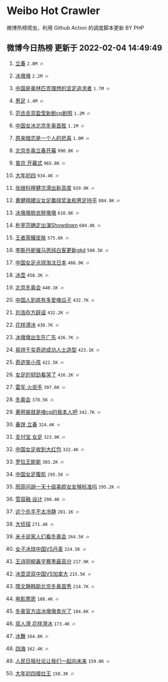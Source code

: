 # Weibo Hot Crawler 



微博热榜爬虫，利用 Github Action 的调度脚本更新 BY PHP 


## 微博今日热榜 更新于 2022-02-04 14:49:49 
1. [立春](https://s.weibo.com/weibo?q=%E7%AB%8B%E6%98%A5&Refer=top) `2.8M 🔥` 

1. [冰墩墩](https://s.weibo.com/weibo?q=%23%E5%86%B0%E5%A2%A9%E5%A2%A9%23&Refer=top) `2.2M 🔥` 

1. [中国是奥林匹克理想的坚定追求者](https://s.weibo.com/weibo?q=%23%E4%B8%AD%E5%9B%BD%E6%98%AF%E5%A5%A5%E6%9E%97%E5%8C%B9%E5%85%8B%E7%90%86%E6%83%B3%E7%9A%84%E5%9D%9A%E5%AE%9A%E8%BF%BD%E6%B1%82%E8%80%85%23&Refer=top) `1.7M 🔥` 

1. [男足](https://s.weibo.com/weibo?q=%E7%94%B7%E8%B6%B3&Refer=top) `1.4M 🔥` 

1. [范丞丞蓝盈莹新剧cp剧照](https://s.weibo.com/weibo?q=%23%E8%8C%83%E4%B8%9E%E4%B8%9E%E8%93%9D%E7%9B%88%E8%8E%B9%E6%96%B0%E5%89%A7cp%E5%89%A7%E7%85%A7%23&Refer=top) `1.2M 🔥` 

1. [中国女冰北京冬奥首胜](https://s.weibo.com/weibo?q=%23%E4%B8%AD%E5%9B%BD%E5%A5%B3%E5%86%B0%E5%8C%97%E4%BA%AC%E5%86%AC%E5%A5%A5%E9%A6%96%E8%83%9C%23&Refer=top) `1.1M 🔥` 

1. [原来暗恋是一个人的悲喜](https://s.weibo.com/weibo?q=%23%E5%8E%9F%E6%9D%A5%E6%9A%97%E6%81%8B%E6%98%AF%E4%B8%80%E4%B8%AA%E4%BA%BA%E7%9A%84%E6%82%B2%E5%96%9C%23&Refer=top) `1.0M 🔥` 

1. [北京冬奥立春开幕](https://s.weibo.com/weibo?q=%23%E5%8C%97%E4%BA%AC%E5%86%AC%E5%A5%A5%E7%AB%8B%E6%98%A5%E5%BC%80%E5%B9%95%23&Refer=top) `990.8K 🔥` 

1. [普京 开幕式](https://s.weibo.com/weibo?q=%E6%99%AE%E4%BA%AC%20%E5%BC%80%E5%B9%95%E5%BC%8F&Refer=top) `965.8K 🔥` 

1. [大年初四](https://s.weibo.com/weibo?q=%23%E5%A4%A7%E5%B9%B4%E5%88%9D%E5%9B%9B%23&Refer=top) `934.4K 🔥` 

1. [张继科檀健次滑出新高度](https://s.weibo.com/weibo?q=%23%E5%BC%A0%E7%BB%A7%E7%A7%91%E6%AA%80%E5%81%A5%E6%AC%A1%E6%BB%91%E5%87%BA%E6%96%B0%E9%AB%98%E5%BA%A6%23&Refer=top) `929.9K 🔥` 

1. [黄健翔建议女足赢球奖金和男足持平](https://s.weibo.com/weibo?q=%23%E9%BB%84%E5%81%A5%E7%BF%94%E5%BB%BA%E8%AE%AE%E5%A5%B3%E8%B6%B3%E8%B5%A2%E7%90%83%E5%A5%96%E9%87%91%E5%92%8C%E7%94%B7%E8%B6%B3%E6%8C%81%E5%B9%B3%23&Refer=top) `884.9K 🔥` 

1. [冰墩墩脱衣胖墩墩](https://s.weibo.com/weibo?q=%23%E5%86%B0%E5%A2%A9%E5%A2%A9%E8%84%B1%E8%A1%A3%E8%83%96%E5%A2%A9%E5%A2%A9%23&Refer=top) `610.8K 🔥` 

1. [朴宰范确定出演Showdown](https://s.weibo.com/weibo?q=%23%E6%9C%B4%E5%AE%B0%E8%8C%83%E7%A1%AE%E5%AE%9A%E5%87%BA%E6%BC%94Showdown%23&Refer=top) `604.8K 🔥` 

1. [王者荣耀皮肤](https://s.weibo.com/weibo?q=%23%E7%8E%8B%E8%80%85%E8%8D%A3%E8%80%80%E7%9A%AE%E8%82%A4%23&Refer=top) `575.6K 🔥` 

1. [李斯丹妮催马思纯白客更新gkd](https://s.weibo.com/weibo?q=%23%E6%9D%8E%E6%96%AF%E4%B8%B9%E5%A6%AE%E5%82%AC%E9%A9%AC%E6%80%9D%E7%BA%AF%E7%99%BD%E5%AE%A2%E6%9B%B4%E6%96%B0gkd%23&Refer=top) `500.5K 🔥` 

1. [中国女足点球淘汰日本](https://s.weibo.com/weibo?q=%23%E4%B8%AD%E5%9B%BD%E5%A5%B3%E8%B6%B3%E7%82%B9%E7%90%83%E6%B7%98%E6%B1%B0%E6%97%A5%E6%9C%AC%23&Refer=top) `466.9K 🔥` 

1. [冰壶](https://s.weibo.com/weibo?q=%23%E5%86%B0%E5%A3%B6%23&Refer=top) `458.3K 🔥` 

1. [北京冬奥会](https://s.weibo.com/weibo?q=%E5%8C%97%E4%BA%AC%E5%86%AC%E5%A5%A5%E4%BC%9A&Refer=top) `440.1K 🔥` 

1. [中国人到底有多爱嗑瓜子](https://s.weibo.com/weibo?q=%23%E4%B8%AD%E5%9B%BD%E4%BA%BA%E5%88%B0%E5%BA%95%E6%9C%89%E5%A4%9A%E7%88%B1%E5%97%91%E7%93%9C%E5%AD%90%23&Refer=top) `432.7K 🔥` 

1. [刘浩存方辟谣](https://s.weibo.com/weibo?q=%23%E5%88%98%E6%B5%A9%E5%AD%98%E6%96%B9%E8%BE%9F%E8%B0%A3%23&Refer=top) `432.2K 🔥` 

1. [花样滑冰](https://s.weibo.com/weibo?q=%E8%8A%B1%E6%A0%B7%E6%BB%91%E5%86%B0&Refer=top) `430.7K 🔥` 

1. [冰墩墩出生在广东](https://s.weibo.com/weibo?q=%23%E5%86%B0%E5%A2%A9%E5%A2%A9%E5%87%BA%E7%94%9F%E5%9C%A8%E5%B9%BF%E4%B8%9C%23&Refer=top) `426.7K 🔥` 

1. [易烊千玺奇迹成功人士造型](https://s.weibo.com/weibo?q=%23%E6%98%93%E7%83%8A%E5%8D%83%E7%8E%BA%E5%A5%87%E8%BF%B9%E6%88%90%E5%8A%9F%E4%BA%BA%E5%A3%AB%E9%80%A0%E5%9E%8B%23&Refer=top) `423.1K 🔥` 

1. [奇迹笨小孩](https://s.weibo.com/weibo?q=%E5%A5%87%E8%BF%B9%E7%AC%A8%E5%B0%8F%E5%AD%A9&Refer=top) `422.5K 🔥` 

1. [女足的韧劲看哭了](https://s.weibo.com/weibo?q=%E5%A5%B3%E8%B6%B3%E7%9A%84%E9%9F%A7%E5%8A%B2%E7%9C%8B%E5%93%AD%E4%BA%86&Refer=top) `416.1K 🔥` 

1. [雷军 火炬手](https://s.weibo.com/weibo?q=%E9%9B%B7%E5%86%9B%20%E7%81%AB%E7%82%AC%E6%89%8B&Refer=top) `397.6K 🔥` 

1. [冬奥会](https://s.weibo.com/weibo?q=%E5%86%AC%E5%A5%A5%E4%BC%9A&Refer=top) `378.5K 🔥` 

1. [黄明昊就是嗑cp的我本人吧](https://s.weibo.com/weibo?q=%23%E9%BB%84%E6%98%8E%E6%98%8A%E5%B0%B1%E6%98%AF%E5%97%91cp%E7%9A%84%E6%88%91%E6%9C%AC%E4%BA%BA%E5%90%A7%23&Refer=top) `342.7K 🔥` 

1. [春饼 立春](https://s.weibo.com/weibo?q=%E6%98%A5%E9%A5%BC%20%E7%AB%8B%E6%98%A5&Refer=top) `324.4K 🔥` 

1. [支付宝 女足](https://s.weibo.com/weibo?q=%E6%94%AF%E4%BB%98%E5%AE%9D%20%E5%A5%B3%E8%B6%B3&Refer=top) `323.9K 🔥` 

1. [中国女足收到大红包](https://s.weibo.com/weibo?q=%23%E4%B8%AD%E5%9B%BD%E5%A5%B3%E8%B6%B3%E6%94%B6%E5%88%B0%E5%A4%A7%E7%BA%A2%E5%8C%85%23&Refer=top) `322.4K 🔥` 

1. [罗拉王能能](https://s.weibo.com/weibo?q=%E7%BD%97%E6%8B%89%E7%8E%8B%E8%83%BD%E8%83%BD&Refer=top) `303.2K 🔥` 

1. [中国女足腹肌](https://s.weibo.com/weibo?q=%23%E4%B8%AD%E5%9B%BD%E5%A5%B3%E8%B6%B3%E8%85%B9%E8%82%8C%23&Refer=top) `295.5K 🔥` 

1. [邢菲问胡一天十级美颜女友够标准吗](https://s.weibo.com/weibo?q=%23%E9%82%A2%E8%8F%B2%E9%97%AE%E8%83%A1%E4%B8%80%E5%A4%A9%E5%8D%81%E7%BA%A7%E7%BE%8E%E9%A2%9C%E5%A5%B3%E5%8F%8B%E5%A4%9F%E6%A0%87%E5%87%86%E5%90%97%23&Refer=top) `295.2K 🔥` 

1. [雪容融 设计](https://s.weibo.com/weibo?q=%E9%9B%AA%E5%AE%B9%E8%9E%8D%20%E8%AE%BE%E8%AE%A1&Refer=top) `290.4K 🔥` 

1. [这个杀手不太冷静](https://s.weibo.com/weibo?q=%E8%BF%99%E4%B8%AA%E6%9D%80%E6%89%8B%E4%B8%8D%E5%A4%AA%E5%86%B7%E9%9D%99&Refer=top) `281.1K 🔥` 

1. [大侦探](https://s.weibo.com/weibo?q=%E5%A4%A7%E4%BE%A6%E6%8E%A2&Refer=top) `271.4K 🔥` 

1. [米卡说家人们看冬奥会](https://s.weibo.com/weibo?q=%23%E7%B1%B3%E5%8D%A1%E8%AF%B4%E5%AE%B6%E4%BA%BA%E4%BB%AC%E7%9C%8B%E5%86%AC%E5%A5%A5%E4%BC%9A%23&Refer=top) `264.5K 🔥` 

1. [女子冰球中国VS丹麦](https://s.weibo.com/weibo?q=%23%E5%A5%B3%E5%AD%90%E5%86%B0%E7%90%83%E4%B8%AD%E5%9B%BDVS%E4%B8%B9%E9%BA%A6%23&Refer=top) `224.5K 🔥` 

1. [王诗玥柳鑫宇赛季最高分](https://s.weibo.com/weibo?q=%23%E7%8E%8B%E8%AF%97%E7%8E%A5%E6%9F%B3%E9%91%AB%E5%AE%87%E8%B5%9B%E5%AD%A3%E6%9C%80%E9%AB%98%E5%88%86%23&Refer=top) `217.9K 🔥` 

1. [冰壶混双中国VS加拿大](https://s.weibo.com/weibo?q=%23%E5%86%B0%E5%A3%B6%E6%B7%B7%E5%8F%8C%E4%B8%AD%E5%9B%BDVS%E5%8A%A0%E6%8B%BF%E5%A4%A7%23&Refer=top) `215.5K 🔥` 

1. [隋文静韩聪北京冬奥首秀](https://s.weibo.com/weibo?q=%23%E9%9A%8B%E6%96%87%E9%9D%99%E9%9F%A9%E8%81%AA%E5%8C%97%E4%BA%AC%E5%86%AC%E5%A5%A5%E9%A6%96%E7%A7%80%23&Refer=top) `214.7K 🔥` 

1. [电影票房](https://s.weibo.com/weibo?q=%23%E7%94%B5%E5%BD%B1%E7%A5%A8%E6%88%BF%23&Refer=top) `188.4K 🔥` 

1. [冬奥官方店冰墩墩卖光了](https://s.weibo.com/weibo?q=%23%E5%86%AC%E5%A5%A5%E5%AE%98%E6%96%B9%E5%BA%97%E5%86%B0%E5%A2%A9%E5%A2%A9%E5%8D%96%E5%85%89%E4%BA%86%23&Refer=top) `184.6K 🔥` 

1. [双人滑 花样滑冰](https://s.weibo.com/weibo?q=%E5%8F%8C%E4%BA%BA%E6%BB%91%20%E8%8A%B1%E6%A0%B7%E6%BB%91%E5%86%B0&Refer=top) `173.4K 🔥` 

1. [冰舞](https://s.weibo.com/weibo?q=%E5%86%B0%E8%88%9E&Refer=top) `164.8K 🔥` 

1. [四海](https://s.weibo.com/weibo?q=%E5%9B%9B%E6%B5%B7&Refer=top) `162.4K 🔥` 

1. [人民日报社论让我们一起向未来](https://s.weibo.com/weibo?q=%23%E4%BA%BA%E6%B0%91%E6%97%A5%E6%8A%A5%E7%A4%BE%E8%AE%BA%E8%AE%A9%E6%88%91%E4%BB%AC%E4%B8%80%E8%B5%B7%E5%90%91%E6%9C%AA%E6%9D%A5%23&Refer=top) `159.0K 🔥` 

1. [大年初四接灶王](https://s.weibo.com/weibo?q=%23%E5%A4%A7%E5%B9%B4%E5%88%9D%E5%9B%9B%E6%8E%A5%E7%81%B6%E7%8E%8B%23&Refer=top) `158.3K 🔥` 

